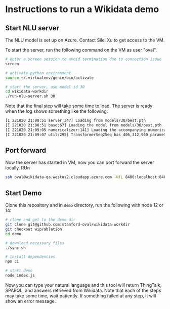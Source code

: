 # Instructions to run a Wikidata demo

## Start NLU server
The NLU model is set up on Azure. Contact Silei Xu to get access to the VM. 

To start the server, run the following command on the VM as user "oval". 
```bash
# enter a screen session to avoid termination due to connection issue
screen 

# activate python environment 
source ~/.virtualenv/genie/bin/activate

# start the server, use model id 30
cd wikidata-workdir
./run-nlu-server.sh 30
```

Note that the final step will take some time to load. The server is ready when the log shows something like the following:

```bash
[I 221020 21:08:51 server:347] Loading from models/30/best.pth
[I 221020 21:08:51 base:67] Loading the model from models/30/best.pth
[I 221020 21:09:05 numericalizer:141] Loading the accompanying numericalizer from models/30/
[I 221020 21:09:07 util:295] TransformerSeq2Seq has 406,312,960 parameters
```

## Port forward 
Now the server has started in VM, now you can port forward the server locally. RUn
```bash
ssh oval@wikidata-qa.westus2.cloudapp.azure.com -NfL 8400:localhost:8400
```

## Start Demo
Clone this repository and in `demo` directory, run the following with node 12 or 14:

```bash
# clone and get to the demo dir
git clone git@github.com:stanford-oval/wikidata-workdir
git checkout wip/ablation
cd demo

# download necessary files 
./sync.sh

# install dependencies
npm ci

# start demo
node index.js 
```

Now you can type your natural language and this tool will return ThingTalk, SPARQL, and answers retrieved from Wikidata.
Note that each of the steps may take some time, wait patiently. If something failed at any step, it will show an error message. 